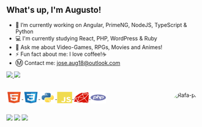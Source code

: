 ## What's up, I'm Augusto!

- 🌱 I’m currently working on Angular, PrimeNG, NodeJS, TypeScript & Python
- 💻 I'm currently studying React, PHP, WordPress & Ruby
- 💬 Ask me about Video-Games, RPGs, Movies and Animes!
- ⚡ Fun fact about me: I love coffee!☕
- Ⓜ️ Contact me: jose.aug18@outlook.com

<!-- - 📫 How to reach me: ... -->

<div>
  <a href="https://github.com/Augusto240">
  <img height="180em" src="https://github-readme-stats.vercel.app/api?username=Augusto240&show_icons=true&theme=radical&include_all_commits=true&count_private=true"/>
  <img height="180em" src="https://github-readme-stats.vercel.app/api/top-langs/?username=Augusto240&layout=compact&langs_count=7&theme=radical"/>
</div>
<div style="display: inline_block"><br>
    <div style="display: inline_block"><br>
  
  <img align="center" alt="Aug-HTML" height="30" width="40" src="https://raw.githubusercontent.com/devicons/devicon/master/icons/html5/html5-original.svg">
  <img align="center" alt="Aug-CSS" height="30" width="40" src="https://raw.githubusercontent.com/devicons/devicon/master/icons/css3/css3-original.svg">
  <img align="center" alt="Aug-Python" height="30" width="40" src="https://raw.githubusercontent.com/devicons/devicon/master/icons/python/python-original.svg">
  <img align="center" alt="Aug-Js" height="30" width="40" src="https://raw.githubusercontent.com/devicons/devicon/master/icons/javascript/javascript-plain.svg">
  <img align="center" alt="Aug-Rb" height="30" width="40" src="https://raw.githubusercontent.com/devicons/devicon/master/icons/ruby/ruby-plain.svg">
  <img align="center" alt="Aug-php" height="30" width="40" src="https://raw.githubusercontent.com/devicons/devicon/master/icons/php/php-plain.svg">
   <img align="right" alt="Rafa-pic" height="150" style="border-radius:50px;" src="https://gifdb.com/images/high/anime-dance-konosuba-kazuma-eljqk94x8nczvxii.gif">


</div>

  ##
  
<div> 


  <a href="https://instagram.com/augustoliveira1" target="_blank"><img src="https://img.shields.io/badge/-Instagram-%23E4405F?style=for-the-badge&logo=instagram&logoColor=white" target="_blank"></a>
  <a href = "mailto:augusto.oliveira1@escolar.ifrn.edu.br"><img src="https://img.shields.io/badge/-Gmail-%23333?style=for-the-badge&logo=gmail&logoColor=white" target="_blank"></a>
  <a href="https://www.linkedin.com/in/augusto-oliveira-4a8068235/" target="_blank"><img src="https://img.shields.io/badge/-LinkedIn-%230077B5?style=for-the-badge&logo=linkedin&logoColor=white" target="_blank"></a> 
  
</div>

 ##

